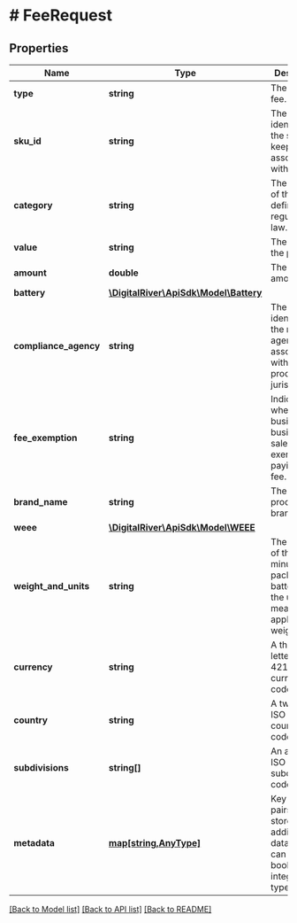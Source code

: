 # # FeeRequest

## Properties

Name | Type | Description | Notes
------------ | ------------- | ------------- | -------------
**type** | **string** | The type of fee. | 
**sku_id** | **string** | The unique identifer of the stock keeping unit associated with the fee. | 
**category** | **string** | The category of the fee as defined by regulatory law. | 
**value** | **string** | The value of the product. | 
**amount** | **double** | The fee amount. | 
**battery** | [**\DigitalRiver\ApiSdk\Model\Battery**](Battery.md) |  | [optional] 
**compliance_agency** | **string** | The unique identifier of the recycling agency associated with the product&#39;s jurisdiction. | [optional] 
**fee_exemption** | **string** | Indicates whether business to business sales are exempt from paying the fee. | [optional] 
**brand_name** | **string** | The product&#39;s brand name. | [optional] 
**weee** | [**\DigitalRiver\ApiSdk\Model\WEEE**](WEEE.md) |  | [optional] 
**weight_and_units** | **string** | The weight of the unit, minus packaging or batteries, and the unit of measurement applied to the weight. | [optional] 
**currency** | **string** | A three-letter ISO 4217 currency code. | 
**country** | **string** | A two-letter ISO 3166 country code. | 
**subdivisions** | **string[]** | An array of ISO 3166-2 subdivision codes. | [optional] 
**metadata** | [**map[string,AnyType]**](AnyType.md) | Key-value pairs used to store additional data. Value can be string, boolean or integer types. | [optional] 

[[Back to Model list]](../../README.md#documentation-for-models) [[Back to API list]](../../README.md#documentation-for-api-endpoints) [[Back to README]](../../README.md)


